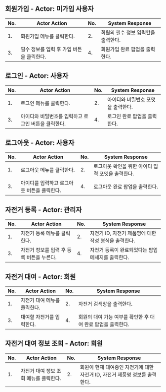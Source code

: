 ## 회원가입 - Actor: 미가입 사용자

| No. | Actor Action | No. | System Response |
| --- | --- | --- | --- |
| 1.  | 회원가입 메뉴를 클릭한다. | 2.  | 회원의 필수 정보 입력칸을 출력한다. |
| 3.  | 필수 정보를 입력 후 가입 버튼을 클릭한다. | 4.  | 회원가입 완료 팝업을 출력한다. |

## 로그인 - Actor: 사용자

| No. | Actor Action | No. | System Response |
| --- | --- | --- | --- |
| 1.  | 로그인 메뉴를 클릭한다. | 2.  | 아이디와 비밀번호 포맷을 출력한다. |
| 3.  | 아이디와 비밀번호를 입력하고 로그인 버튼을 클릭한다. | 4.  | 로그인 완료 팝업을 출력한다. |

## 로그아웃 - Actor: 사용자

| No. | Actor Action | No. | System Response |
| --- | --- | --- | --- |
| 1.  | 로그아웃 메뉴를 클릭한다. | 2.  | 로그아웃 확인을 위한 아이디 입력 포멧을 출력한다. |
| 3.  | 아이디를 입력하고 로그아웃 버튼을 클릭한다. | 4.  | 로그아웃 완료 팝업을 출력한다. |

## 자전거 등록 - Actor: 관리자

| No. | Actor Action | No. | System Response |
| --- | ----------- | --- | -------- |
| 1.  | 자전거 등록 메뉴를 클릭한다. | 2.  | 자전거 ID, 자전거 제품명에 대한 작성 형식을 출력한다. |
| 3.  | 자전거 정보를 입력 후 등록 버튼을 누른다. | 4.  | 자전거 등록이 완료되었다는 팝업 메세지를 출력한다. |

## 자전거 대여 - Actor: 회원

| No. | Actor Action | No. | System Response |
| --- | ----------- | --- | -------- |
| 1.  | 자전거 대여 메뉴를 클릭한다. | 2.  | 자전거 검색창을 출력한다. |
| 3.  | 대여할 자전거를 입력한다. | 4.  | 	회원의 대여 가능 여부를 확인한 후 대여 완료 팝업을 출력한다. |

## 자전거 대여 정보 조회 - Actor: 회원

| No. | Actor Action | No. | System Response |
| --- | ----------- | --- | -------- |
| 1.  | 자전거 대여 정보 조회 메뉴를 클릭한다. | 2.  | 회원이 현재 대여중인 자전거에 대한 자전거 ID, 자전거 제품명 정보를 출력한다. |